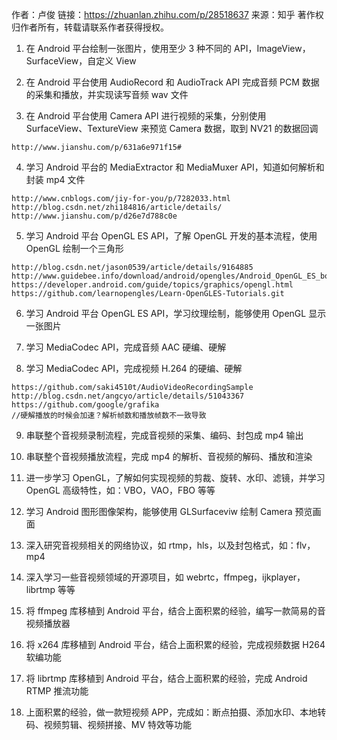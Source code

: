 作者：卢俊
链接：https://zhuanlan.zhihu.com/p/28518637
来源：知乎
著作权归作者所有，转载请联系作者获得授权。

1. 在 Android 平台绘制一张图片，使用至少 3 种不同的 API，ImageView，SurfaceView，自定义 View

2. 在 Android 平台使用 AudioRecord 和 AudioTrack API 完成音频 PCM 数据的采集和播放，并实现读写音频 wav 文件

3. 在 Android 平台使用 Camera API 进行视频的采集，分别使用 SurfaceView、TextureView 来预览 Camera 数据，取到 NV21 的数据回调

```
http://www.jianshu.com/p/631a6e971f15#
```

4. 学习 Android 平台的 MediaExtractor 和 MediaMuxer API，知道如何解析和封装 mp4 文件

```
http://www.cnblogs.com/jiy-for-you/p/7282033.html
http://blog.csdn.net/zhi184816/article/details/
http://www.jianshu.com/p/d26e7d788c0e
```

5. 学习 Android 平台 OpenGL ES API，了解 OpenGL 开发的基本流程，使用 OpenGL 绘制一个三角形

```
http://blog.csdn.net/jason0539/article/details/9164885
http://www.guidebee.info/download/android/opengles/Android_OpenGL_ES_book.pdf
https://developer.android.com/guide/topics/graphics/opengl.html
https://github.com/learnopengles/Learn-OpenGLES-Tutorials.git
```

6. 学习 Android 平台 OpenGL ES API，学习纹理绘制，能够使用 OpenGL 显示一张图片

7. 学习 MediaCodec API，完成音频 AAC 硬编、硬解

8. 学习 MediaCodec API，完成视频 H.264 的硬编、硬解

```
https://github.com/saki4510t/AudioVideoRecordingSample
http://blog.csdn.net/angcyo/article/details/51043367
https://github.com/google/grafika
//硬解播放的时候会加速？解析帧数和播放帧数不一致导致
```

9. 串联整个音视频录制流程，完成音视频的采集、编码、封包成 mp4 输出

10. 串联整个音视频播放流程，完成 mp4 的解析、音视频的解码、播放和渲染


11. 进一步学习 OpenGL，了解如何实现视频的剪裁、旋转、水印、滤镜，并学习 OpenGL 高级特性，如：VBO，VAO，FBO 等等

12. 学习 Android 图形图像架构，能够使用 GLSurfaceviw 绘制 Camera 预览画面

13. 深入研究音视频相关的网络协议，如 rtmp，hls，以及封包格式，如：flv，mp4

14. 深入学习一些音视频领域的开源项目，如 webrtc，ffmpeg，ijkplayer，librtmp 等等

15. 将 ffmpeg 库移植到 Android 平台，结合上面积累的经验，编写一款简易的音视频播放器

16. 将 x264 库移植到 Android 平台，结合上面积累的经验，完成视频数据 H264 软编功能

17. 将 librtmp 库移植到 Android 平台，结合上面积累的经验，完成 Android RTMP 推流功能

18. 上面积累的经验，做一款短视频 APP，完成如：断点拍摄、添加水印、本地转码、视频剪辑、视频拼接、MV 特效等功能